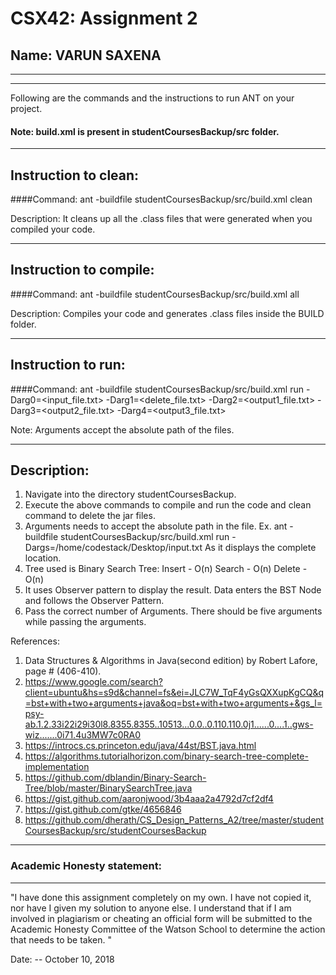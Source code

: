 # CSX42: Assignment 2
## Name: VARUN SAXENA 

-----------------------------------------------------------------------
-----------------------------------------------------------------------


Following are the commands and the instructions to run ANT on your project.
#### Note: build.xml is present in studentCoursesBackup/src folder.

-----------------------------------------------------------------------
## Instruction to clean:

####Command: ant -buildfile studentCoursesBackup/src/build.xml clean

Description: It cleans up all the .class files that were generated when you
compiled your code.

-----------------------------------------------------------------------
## Instruction to compile:

####Command: ant -buildfile studentCoursesBackup/src/build.xml all

Description: Compiles your code and generates .class files inside the BUILD folder.

-----------------------------------------------------------------------
## Instruction to run:

####Command: ant -buildfile studentCoursesBackup/src/build.xml run -Darg0=<input_file.txt> -Darg1=<delete_file.txt> -Darg2=<output1_file.txt> -Darg3=<output2_file.txt> -Darg4=<output3_file.txt>

Note: Arguments accept the absolute path of the files.


-----------------------------------------------------------------------
## Description:
1. Navigate into the directory studentCoursesBackup. 
2. Execute the above commands to compile and run the code and clean command to delete the jar files.
3. Arguments needs to accept the absolute path in the file. 
Ex. ant -buildfile studentCoursesBackup/src/build.xml run -Dargs=/home/codestack/Desktop/input.txt 
As it displays the complete location.
4. Tree used is Binary Search Tree: 
Insert - O(n) 
Search - O(n)
Delete - O(n)
5. It uses Observer pattern to display the result. Data enters the BST Node and follows the Observer Pattern.
6. Pass the correct number of Arguments. There should be five arguments while passing the arguments.

References:
1. Data Structures & Algorithms in Java(second edition) by Robert Lafore, page # (406-410).
2. https://www.google.com/search?client=ubuntu&hs=s9d&channel=fs&ei=JLC7W_TqF4yGsQXXupKgCQ&q=bst+with+two+arguments+java&oq=bst+with+two+arguments+&gs_l=psy-ab.1.2.33i22i29i30l8.8355.8355..10513...0.0..0.110.110.0j1......0....1..gws-wiz.......0i71.4u3MW7c0RA0
3. https://introcs.cs.princeton.edu/java/44st/BST.java.html
4. https://algorithms.tutorialhorizon.com/binary-search-tree-complete-implementation
5. https://github.com/dblandin/Binary-Search-Tree/blob/master/BinarySearchTree.java
6. https://gist.github.com/aaronjwood/3b4aaa2a4792d7cf2df4
7. https://gist.github.com/gtke/4656846
8. https://github.com/dherath/CS_Design_Patterns_A2/tree/master/studentCoursesBackup/src/studentCoursesBackup

-----------------------------------------------------------------------
### Academic Honesty statement:
-----------------------------------------------------------------------

"I have done this assignment completely on my own. I have not copied
it, nor have I given my solution to anyone else. I understand that if
I am involved in plagiarism or cheating an official form will be
submitted to the Academic Honesty Committee of the Watson School to
determine the action that needs to be taken. "

Date: -- October 10, 2018

